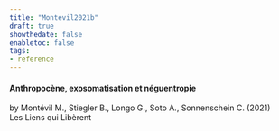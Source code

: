 ```yaml
---
title: "Montevil2021b"
draft: true
showthedate: false
enabletoc: false
tags:
- reference
---
```


#### **Anthropocène, exosomatisation et néguentropie**     
by Montévil M., Stiegler B., Longo G., Soto A., Sonnenschein C. (2021)         
Les Liens qui Libèrent      



